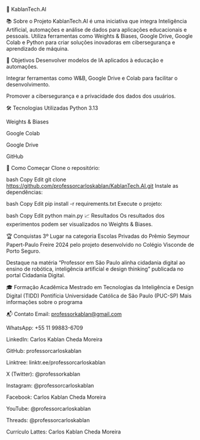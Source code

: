 🤖 KablanTech.AI

📚 Sobre o Projeto
KablanTech.AI é uma iniciativa que integra Inteligência Artificial, automações e análise de dados para aplicações educacionais e pessoais. Utiliza ferramentas como Weights & Biases, Google Drive, Google Colab e Python para criar soluções inovadoras em cibersegurança e aprendizado de máquina.

🎯 Objetivos
Desenvolver modelos de IA aplicados à educação e automações.

Integrar ferramentas como W&B, Google Drive e Colab para facilitar o desenvolvimento.

Promover a cibersegurança e a privacidade dos dados dos usuários.

🛠️ Tecnologias Utilizadas
Python 3.13

Weights & Biases

Google Colab

Google Drive

GitHub

🚀 Como Começar
Clone o repositório:

bash
Copy
Edit
git clone https://github.com/professorcarloskablan/KablanTech.AI.git
Instale as dependências:

bash
Copy
Edit
pip install -r requirements.txt
Execute o projeto:

bash
Copy
Edit
python main.py
📈 Resultados
Os resultados dos experimentos podem ser visualizados no Weights & Biases.

🏆 Conquistas
3º Lugar na categoria Escolas Privadas do Prêmio Seymour Papert-Paulo Freire 2024 pelo projeto desenvolvido no Colégio Visconde de Porto Seguro.

Destaque na matéria “Professor em São Paulo alinha cidadania digital ao ensino de robótica, inteligência artificial e design thinking” publicada no portal Cidadania Digital.

🎓 Formação Acadêmica
Mestrado em Tecnologias da Inteligência e Design Digital (TIDD)
Pontifícia Universidade Católica de São Paulo (PUC-SP)
Mais informações sobre o programa

📬 Contato
Email: professorkablan@gmail.com

WhatsApp: +55 11 99883-6709

LinkedIn: Carlos Kablan Cheda Moreira

GitHub: professorcarloskablan

Linktree: linktr.ee/professorcarloskablan

X (Twitter): @professorkablan

Instagram: @professorcarloskablan

Facebook: Carlos Kablan Cheda Moreira

YouTube: @professorcarloskablan

Threads: @professorcarloskablan

Currículo Lattes: Carlos Kablan Cheda Moreira
